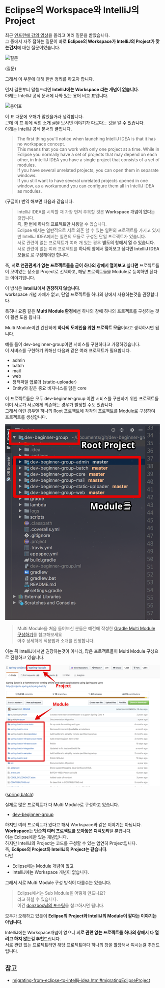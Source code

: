 # Eclipse의 Workspace와 IntelliJ의 Project


최근 [인프런에 강의 영상](https://www.inflearn.com/course/intellij-guide/)을 올리고 여러 질문을 받았습니다.  
그 중에서 자주 접하는 질문이 바로 **Eclipse의 Workspace가 IntelliJ의 Project가 맞는건지**에 대한 질문이였습니다.  

![질문](./images/질문.png)

(질문)  
  
그래서 이 부분에 대해 한번 정리를 하고자 합니다.  
  
먼저 결론부터 말씀드리면 **IntelliJ에는 Workspace 라는 개념이 없습니다**.  
아래는 IntelliJ 공식 문서에 나와 있는 용어 비교 표입니다.

![용어표](./images/용어표.png)

이 표 때문에 오해가 많았을거라 생각합니다.  
근데 이 표 위에 적힌 소개 글을 보시면 이야기가 다르다는 것을 알 수 있습니다.  
아래는 IntelliJ 공식 문서의 글입니다.  

> The first thing you'll notice when launching IntelliJ IDEA is that it has no workspace concept.  
This means that you can work with only one project at a time. While in Eclipse you normally have a set of projects that may depend on each other, in IntelliJ IDEA you have a single project that consists of a set of modules.  
If you have several unrelated projects, you can open them in separate windows.  
If you still want to have several unrelated projects opened in one window, as a workaround you can configure them all in IntelliJ IDEA as modules.

(구글이) 번역 해보면 다음과 같습니다. 

> IntelliJ IDEA를 시작할 때 가장 먼저 주목할 것은 **Workspace 개념이 없다**는 것입니다.  
즉, **한 번에 하나의 프로젝트만 사용**할 수 있습니다.  
Eclipse 에서는 일반적으로 서로 의존 할 수 있는 일련의 프로젝트를 가지고 있지만 IntelliJ IDEA에서는 일련의 모듈로 구성된 단일 프로젝트가 있습니다.  
서로 관련이 없는 프로젝트가 여러 개 있는 경우 **별도의 창에서 열 수 있습니다**.
서로 관련이 없는 여러 프로젝트를 **하나의 창에서 열어보고 싶다면 IntelliJ IDEA 모듈로 로 구성해야만 합니다**.

즉, **서로 연관관계가 없는 프로젝트들을 굳이 하나의 창에서 열어보고 싶다면** 프로젝트들이 모여있는 장소를 Project로 선택하고, 해당 프로젝트들을 Module로 등록하면 된다는 이야기입니다.  
  
이 방식은 **IntelliJ에서 권장하지 않습니다**.  
workspace 개념 자체가 없고, 단일 프로젝트를 하나의 창에서 사용하는것을 권장합니다.  
  
특히나 요즘 같은 **Multi Module 환경**에선 하나의 창에 하나의 프로젝트를 구성하는 것이 훨씬 도움 됩니다.  
  
Multi Module이란 간단하게 **하나의 도메인을 위한 프로젝트 모음**이라고 생각하시면 됩니다.

예를 들어 dev-beginner-group이란 서비스를 구현하다고 가정하겠습니다.  
이 서비스를 구현하기 위해선 다음과 같은 여러 프로젝트가 필요합니다.

* admin
* batch
* mail
* web
* 정적파일 업로더 (static-uploader)
* Entity와 같은 중요 비지니스를 담은 core

이 프로젝트들은 모두 dev-beginner-group 이란 서비스를 구현하기 위한 프로젝트들이며 서로가 서로에게 의존하는 경우가 발생할 수도 있습니다.  
그래서 이런 경우엔 하나의 Root 프로젝트에 각각의 프로젝트를 Module로 구성하여 프로젝트를 생성합니다.

![devbeginner](./images/devbeginner.png)

> Multi Module을 처음 들어보신 분들은 예전에 작성한 [Gradle Multi Module 구성하기](http://jojoldu.tistory.com/123?category=721560)를 참고해보세요  
아주 상세하게 적용법과 소개를 진행합니다.

이는 꼭 IntelliJ에서만 권장하는것이 아니라, 많은 프로젝트들이 Multi Module 구성으로 진행하고 있습니다.

![springbatch](./images/springbatch.png)

([spring batch](https://github.com/spring-projects/spring-batch))

실제로 많은 프로젝트가 다 Multi Module로 구성하고 있습니다.

* [dev-beginner-group](https://github.com/jojoldu/dev-beginner-group)

하지만 여러 프로젝트가 있다고 해서 Workspace와 같은 이야기는 아닙니다.  
**Workspace는 단순히 여러 프로젝트를 모아놓은 디렉토리**일 뿐입니다.  
이는 Eclipse에만 있는 개념입니다.  
하지만 IntelliJ의 Project는 코드를 구성할 수 있는 엄연히 Project입니다.  
즉, **Eclipse의 Project와 IntelliJ의 Project는 같습니다**.  
다만

* Eclipse에는 Module 개념이 없고
* IntelliJ에는 Workspace 개념이 없습니다.  

그래서 서로 Multi Module 구성 방식이 다를수는 있습니다.  

> Eclipse에서는 Sub Module을 어떻게 만드나요?  
라고 하실 수 있습니다.  
이건 [donzbox님의 포스팅](http://donzbox.tistory.com/594)을 참고하시면 됩니다.

모두가 오해하고 있듯이 **Eclipse의 Project와 IntelliJ의 Module이 같다는 이야기는 아닙니다**.  
  
IntelliJ에는 Workspace개념이 없으니 **서로 관련 없는 프로젝트를 하나의 창에서 다 열려고 하지 않는걸 추천**드립니다.  
서로 관련 없는 프로젝트라면 해당 프로젝트마다 하나의 창을 할당해서 여시는걸 추천드립니다.

## 참고

* [migrating-from-eclipse-to-intellij-idea.html#migratingEclipseProject](https://www.jetbrains.com/help/idea/migrating-from-eclipse-to-intellij-idea.html#migratingEclipseProject)